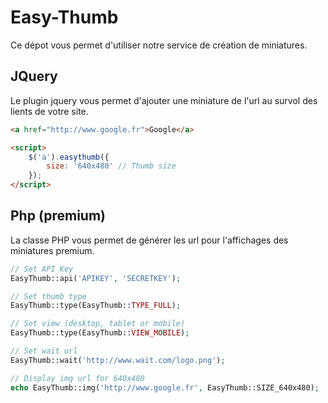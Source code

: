 # Easy-Thumb

Ce dépot vous permet d'utiliser notre service de création de miniatures.

## JQuery

Le plugin jquery vous permet d'ajouter une miniature de l'url au survol des lients de votre site.

```html
<a href="http://www.google.fr">Google</a>

<script>
	$('a').easythumb({
		size: '640x480' // Thumb size
	});
</script>

```

## Php (premium)

La classe PHP vous permet de générer les url pour l'affichages des miniatures premium.

``` PHP
// Set API Key
EasyThumb::api('APIKEY', 'SECRETKEY');

// Set thumb type
EasyThumb::type(EasyThumb::TYPE_FULL);

// Set view (desktop, tablet or mobile)
EasyThumb::type(EasyThumb::VIEW_MOBILE);

// Set wait url
EasyThumb::wait('http://www.wait.com/logo.png');

// Display img url for 640x480
echo EasyThumb::img('http://www.google.fr', EasyThumb::SIZE_640x480);

```
